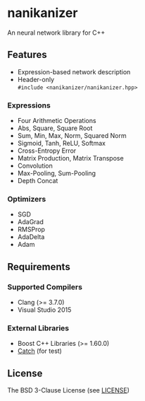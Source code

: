 # nanikanizer
An neural network library for C++

## Features
- Expression-based network description
- Header-only  
  `#include <nanikanizer/nanikanizer.hpp>`

### Expressions
- Four Arithmetic Operations
- Abs, Square, Square Root
- Sum, Min, Max, Norm, Squared Norm
- Sigmoid, Tanh, ReLU, Softmax
- Cross-Entropy Error
- Matrix Production, Matrix Transpose
- Convolution
- Max-Pooling, Sum-Pooling
- Depth Concat

### Optimizers
- SGD
- AdaGrad
- RMSProp
- AdaDelta
- Adam

## Requirements

### Supported Compilers
- Clang (>= 3.7.0)
- Visual Studio 2015

### External Libraries
- Boost C++ Libraries (>= 1.60.0)
- [Catch](https://github.com/philsquared/Catch) (for test)

## License
The BSD 3-Clause License (see [LICENSE](LICENSE))
